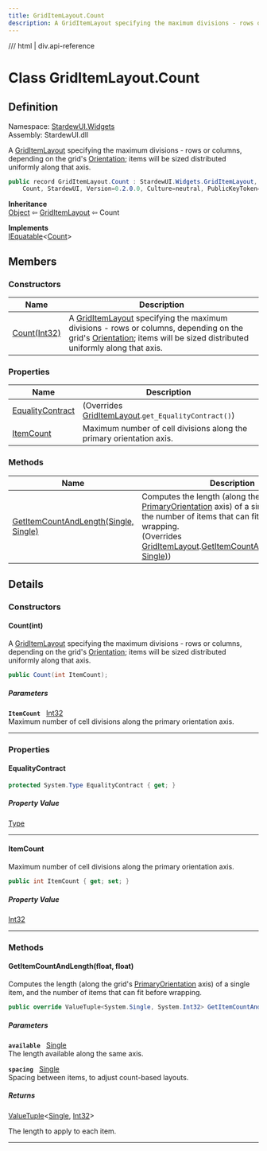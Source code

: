 ```yaml
---
title: GridItemLayout.Count
description: A GridItemLayout specifying the maximum divisions - rows or columns, depending on the grid's Orientation; items will be sized distributed uniformly along that axis.
---
```


<link rel="stylesheet" href="/StardewUI/stylesheets/reference.css" />

/// html | div.api-reference

# Class GridItemLayout.Count

## Definition

<div class="api-definition" markdown>

Namespace: [StardewUI.Widgets](index.md)  
Assembly: StardewUI.dll  

</div>

A [GridItemLayout](griditemlayout.md) specifying the maximum divisions - rows or columns, depending on the grid's [Orientation](../layout/orientation.md); items will be sized distributed uniformly along that axis.

```cs
public record GridItemLayout.Count : StardewUI.Widgets.GridItemLayout, 
    Count, StardewUI, Version=0.2.0.0, Culture=neutral, PublicKeyToken=null]]<StardewUI.Widgets.GridItemLayout.Count>
```

**Inheritance**  
[Object](https://learn.microsoft.com/en-us/dotnet/api/system.object) ⇦ [GridItemLayout](griditemlayout.md) ⇦ Count

**Implements**  
[IEquatable](https://learn.microsoft.com/en-us/dotnet/api/system.iequatable-1)<[Count](griditemlayout.count.md)>

## Members

### Constructors

 | Name | Description |
| --- | --- |
| [Count(Int32)](#countint) | A [GridItemLayout](griditemlayout.md) specifying the maximum divisions - rows or columns, depending on the grid's [Orientation](../layout/orientation.md); items will be sized distributed uniformly along that axis. | 

### Properties

 | Name | Description |
| --- | --- |
| [EqualityContract](#equalitycontract) | <span class="muted" markdown>(Overrides [GridItemLayout](griditemlayout.md).`get_EqualityContract()`)</span> | 
| [ItemCount](#itemcount) | Maximum number of cell divisions along the primary orientation axis. | 

### Methods

 | Name | Description |
| --- | --- |
| [GetItemCountAndLength(Single, Single)](#getitemcountandlengthfloat-float) | Computes the length (along the grid's [PrimaryOrientation](grid.md#primaryorientation) axis) of a single item, and the number of items that can fit before wrapping.<br><span class="muted" markdown>(Overrides [GridItemLayout](griditemlayout.md).[GetItemCountAndLength(Single, Single)](griditemlayout.md#getitemcountandlengthfloat-float))</span> | 

## Details

### Constructors

#### Count(int)

A [GridItemLayout](griditemlayout.md) specifying the maximum divisions - rows or columns, depending on the grid's [Orientation](../layout/orientation.md); items will be sized distributed uniformly along that axis.

```cs
public Count(int ItemCount);
```

##### Parameters

**`ItemCount`** &nbsp; [Int32](https://learn.microsoft.com/en-us/dotnet/api/system.int32)  
Maximum number of cell divisions along the primary orientation axis.

-----

### Properties

#### EqualityContract



```cs
protected System.Type EqualityContract { get; }
```

##### Property Value

[Type](https://learn.microsoft.com/en-us/dotnet/api/system.type)

-----

#### ItemCount

Maximum number of cell divisions along the primary orientation axis.

```cs
public int ItemCount { get; set; }
```

##### Property Value

[Int32](https://learn.microsoft.com/en-us/dotnet/api/system.int32)

-----

### Methods

#### GetItemCountAndLength(float, float)

Computes the length (along the grid's [PrimaryOrientation](grid.md#primaryorientation) axis) of a single item, and the number of items that can fit before wrapping.

```cs
public override ValueTuple<System.Single, System.Int32> GetItemCountAndLength(float available, float spacing);
```

##### Parameters

**`available`** &nbsp; [Single](https://learn.microsoft.com/en-us/dotnet/api/system.single)  
The length available along the same axis.

**`spacing`** &nbsp; [Single](https://learn.microsoft.com/en-us/dotnet/api/system.single)  
Spacing between items, to adjust count-based layouts.

##### Returns

[ValueTuple](https://learn.microsoft.com/en-us/dotnet/api/system.valuetuple-2)<[Single](https://learn.microsoft.com/en-us/dotnet/api/system.single), [Int32](https://learn.microsoft.com/en-us/dotnet/api/system.int32)>

  The length to apply to each item.

-----

